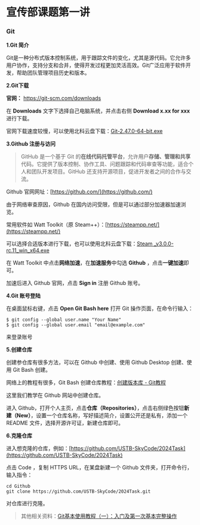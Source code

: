 # 宣传部课题第一讲

### Git

**1.Git 简介**

Git是一种分布式版本控制系统，用于跟踪文件的变化，尤其是源代码。它允许多用户协作，支持分支和合并，使得开发过程更加灵活高效。Git广泛应用于软件开发，帮助团队管理项目历史和版本。

**2.Git下载**

**官网：** https://git-scm.com/downloads

在 **Downloads** 文字下选择自己电脑系统，并点击右侧 **Download x.xx for xxx** 进行下载。

官网下载速度较慢，可以使用北科云盘下载：[Git-2.47.0-64-bit.exe](https://yunpan.ustb.edu.cn/link/AA1EB12F2F15F74CCCB035BBAFAC0FDCBA)

**3.Github 注册与访问**

> GitHub 是一个基于 Git 的**在线代码托管平台**，允许用户**存储、管理和共享**代码。它提供了版本控制、协作工具、问题跟踪和代码审查等功能，适合个人和团队开发项目。GitHub 还支持开源项目，促进开发者之间的合作与交流。

Github 官网网址：[https://github.com/](https://github.com/)

由于网络审查原因，Github 在国内访问受限，但是可以通过部分加速器加速浏览。

常用软件如 Watt Toolkit（原 Steam++）：[https://steampp.net/](https://steampp.net/)

可以选择合适版本进行下载，也可以使用北科云盘下载：[Steam  _v3.0.0-rc.11_win_x64.exe](https://yunpan.ustb.edu.cn/link/AABD9114510F6F42F6990D8E3A7EB2F3AC)

在 Watt Toolkit 中点击**网络加速**，在**加速服务**中勾选 **Github** ，点击**一键加速**即可。

加速后进入 Github 官网，点击 **Sign in** 注册 Github 账号。

**4.Git 账号登陆**

在桌面鼠标右键，点击 **Open Git Bash here** 打开 Git 操作页面，在命令行输入：

```plain
$ git config --global user.name "Your Name"
$ git config --global user.email "email@example.com"
```

来登录账号

**5.创建仓库**

创建参仓库有很多方法，可以在 Github 中创建、使用 Github Desktop 创建、使用 Git Bash 创建。

网络上的教程有很多，Git Bash 创建仓库教程：[创建版本库 - Git教程](https://liaoxuefeng.com/books/git/create-repo/index.html)

这里我们教学在 Github 网站中创建仓库。

进入 Github，打开个人主页，点击**仓库（Repositories）**，点击右侧绿色按钮**新建（New）**，设置一个仓库名称，写好描述简介，设置公开还是私有，添加一个 README 文件，选择开源许可证，新建仓库即可。

**6.克隆仓库** 

进入想克隆的仓库，例如：[https://github.com/USTB-SkyCode/2024Task](https://github.com/USTB-SkyCode/2024Task)

点击 Code ，复制 HTTPS URL，在某盘新建一个 Github 文件夹，打开命令行，输入指令：

```
cd Github
git clone https://github.com/USTB-SkyCode/2024Task.git
```

对仓库进行克隆。

> 其他相关资料：[Git基本使用教程（一）：入门及第一次基本完整操作](https://blog.csdn.net/qq_35206244/article/details/97698815)